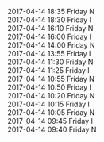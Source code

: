 2017-04-14 18:35 Friday  N  
2017-04-14 18:30 Friday  I  
2017-04-14 16:10 Friday  N  
2017-04-14 16:00 Friday  I  
2017-04-14 14:00 Friday  N  
2017-04-14 13:55 Friday  I  
2017-04-14 11:30 Friday  N  
2017-04-14 11:25 Friday  I  
2017-04-14 10:55 Friday  N  
2017-04-14 10:50 Friday  I  
2017-04-14 10:20 Friday  N  
2017-04-14 10:15 Friday  I  
2017-04-14 10:05 Friday  N  
2017-04-14 09:45 Friday  I  
2017-04-14 09:40 Friday  N  
